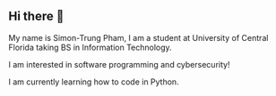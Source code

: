 ## Hi there 👋

My name is Simon-Trung Pham, I am a student at University of Central Florida taking BS in Information Technology.

I am interested in software programming and cybersecurity! 

I am currently learning how to code in Python.

<!--
**Simokid/Simokid** is a ✨ _special_ ✨ repository because its `README.md` (this file) appears on your GitHub profile.

Here are some ideas to get you started:

- 🔭 I’m currently working on ...
- 🌱 I’m currently learning ...
- 👯 I’m looking to collaborate on ...
- 🤔 I’m looking for help with ...
- 💬 Ask me about ...
- 📫 How to reach me: ...
- 😄 Pronouns: ...
- ⚡ Fun fact: ...
-->
